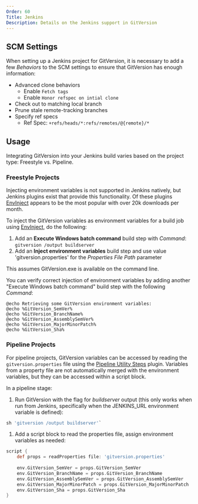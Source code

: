 ```yaml
---
Order: 60
Title: Jenkins
Description: Details on the Jenkins support in GitVersion
---
```


## SCM Settings

When setting up a Jenkins project for GitVersion, it is necessary to add a few *Behaviors* to the SCM settings to ensure that GitVersion has enough information:

* Advanced clone behaviors
  * Enable `Fetch tags`
  * Enable `Honor refspec on intial clone`
* Check out to matching local branch
* Prune stale remote-tracking branches
* Specify ref specs
  * Ref Spec: `+refs/heads/*:refs/remotes/@{remote}/*`

## Usage

Integrating GitVersion into your Jenkins build varies based on the project type: Freestyle vs. Pipeline.

### Freestyle Projects

Injecting environment variables is not supported in Jenkins natively, but
Jenkins plugins exist that provide this functionality. Of these plugins
[EnvInject] appears to be the most popular with over 20k downloads per month.

To inject the GitVersion variables as environment variables for a build job
using [EnvInject], do the following:

1. Add an **Execute Windows batch command** build step with *Command*:
    `gitversion /output buildserver`
1. Add an **Inject environment variables** build step and use value
'gitversion.properties' for the *Properties File Path* parameter

This assumes GitVersion.exe is available on the command line.

You can verify correct injection of environment variables by adding another
"Execute Windows batch command" build step with the following *Command*:

```shell
@echo Retrieving some GitVersion environment variables:
@echo %GitVersion_SemVer%
@echo %GitVersion_BranchName%
@echo %GitVersion_AssemblySemVer%
@echo %GitVersion_MajorMinorPatch%
@echo %GitVersion_Sha%
```

### Pipeline Projects

For pipeline projects, GitVersion variables can be accessed by reading the `gitversion.properties` file using the [Pipeline Utility Steps] plugin. Variables from a property file are not automatically merged with the environment variables, but they can be accessed within a script block.

In a pipeline stage:

1. Run GitVersion with the flag for *buildserver* output (this only works when run from Jenkins, specifically when the JENKINS_URL environment variable is defined):
```groovy
sh 'gitversion /output buildserver'`
```
1. Add a script block to read the properties file, assign environment variables as needed:
```groovy
script {
    def props = readProperties file: 'gitversion.properties'
    
    env.GitVersion_SemVer = props.GitVersion_SemVer
    env.GitVersion_BranchName = props.GitVersion_BranchName
    env.GitVersion_AssemblySemVer = props.GitVersion_AssemblySemVer
    env.GitVersion_MajorMinorPatch = props.GitVersion_MajorMinorPatch
    env.GitVersion_Sha = props.GitVersion_Sha
}
```

[EnvInject]: https://wiki.jenkins-ci.org/display/JENKINS/EnvInject+Plugin
[Pipeline Utility Steps]: https://plugins.jenkins.io/pipeline-utility-steps
